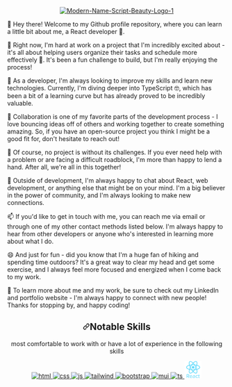<p align="center" dir="auto">
<a href="https://sarah.nitroxis.org/"><img src="https://i.ibb.co/8YP2ZT4/Modern-Name-Script-Beauty-Logo-1.png" alt="Modern-Name-Script-Beauty-Logo-1" border="0"></a>
</p>

👋 Hey there! Welcome to my Github profile repository, where you can learn a little bit about me, a React developer 🚀.

🔭 Right now, I'm hard at work on a project that I'm incredibly excited about - it's all about helping users organize their tasks and schedule more effectively 📅. It's been a fun challenge to build, but I'm really enjoying the process!

🌱 As a developer, I'm always looking to improve my skills and learn new technologies. Currently, I'm diving deeper into TypeScript 🤓, which has been a bit of a learning curve but has already proved to be incredibly valuable.

👯 Collaboration is one of my favorite parts of the development process - I love bouncing ideas off of others and working together to create something amazing. So, if you have an open-source project you think I might be a good fit for, don't hesitate to reach out!

🤔 Of course, no project is without its challenges. If you ever need help with a problem or are facing a difficult roadblock, I'm more than happy to lend a hand. After all, we're all in this together!

💬 Outside of development, I'm always happy to chat about React, web development, or anything else that might be on your mind. I'm a big believer in the power of community, and I'm always looking to make new connections.

📫 If you'd like to get in touch with me, you can reach me via email or through one of my other contact methods listed below. I'm always happy to hear from other developers or anyone who's interested in learning more about what I do.

😄 And just for fun - did you know that I'm a huge fan of hiking and spending time outdoors? It's a great way to clear my head and get some exercise, and I always feel more focused and energized when I come back to my work.

🔗 To learn more about me and my work, be sure to check out my LinkedIn and portfolio website - I'm always happy to connect with new people! Thanks for stopping by, and happy coding!

<h2 align="center" dir="auto"><a id="user-content-notable-skills" class="anchor" aria-hidden="true" href="#notable-skills"><svg class="octicon octicon-link" viewBox="0 0 16 16" version="1.1" width="16" height="16" aria-hidden="true"><path fill-rule="evenodd" d="M7.775 3.275a.75.75 0 001.06 1.06l1.25-1.25a2 2 0 112.83 2.83l-2.5 2.5a2 2 0 01-2.83 0 .75.75 0 00-1.06 1.06 3.5 3.5 0 004.95 0l2.5-2.5a3.5 3.5 0 00-4.95-4.95l-1.25 1.25zm-4.69 9.64a2 2 0 010-2.83l2.5-2.5a2 2 0 012.83 0 .75.75 0 001.06-1.06 3.5 3.5 0 00-4.95 0l-2.5 2.5a3.5 3.5 0 004.95 4.95l1.25-1.25a.75.75 0 00-1.06-1.06l-1.25 1.25a2 2 0 01-2.83 0z"></path></svg></a>Notable Skills</h2>
<p align="center" dir="auto">most comfortable to work with or have a lot of experience in the following skills</p>
<p align="center" dir="auto">
  <a href="" rel="nofollow">
    <img src="https://www.freeiconspng.com/thumbs/html5-icon/html5-icon-1.png" alt="html" width="40" height="40" style="max-width: 100%;">
  </a>
  <a href="" rel="nofollow">
    <img src="https://cdn-icons-png.flaticon.com/512/5968/5968242.png" alt="css" width="40" height="40" style="max-width: 100%;">
  </a>
  <a href="" rel="nofollow">
    <img src="https://cdn.iconscout.com/icon/free/png-256/javascript-2038874-1720087.png" alt="js" width="40" height="40" style="max-width: 100%;">
  </a>
  <a href="" rel="nofollow">
    <img src="https://uxwing.com/wp-content/themes/uxwing/download/brands-and-social-media/tailwind-css-icon.png" alt="tailwind" width="40" height="40" style="max-width: 100%;">
  </a>
  <a href="" rel="nofollow">
    <img src="https://cdn-icons-png.flaticon.com/512/5968/5968672.png" alt="bootstrap" width="40" height="40" style="max-width: 100%;">
  </a>
  <a href="" rel="nofollow">
    <img src="https://mui.com/static/logo.png" alt="mui" width="40" height="40" style="max-width: 100%;">
  </a>
  <a href="" rel="nofollow">
    <img src="https://cdn-icons-png.flaticon.com/512/919/919832.png" alt="ts" width="40" height="40" style="max-width: 100%;">
  </a>
  <a href="https://reactjs.org/" rel="nofollow">
    <img src="https://raw.githubusercontent.com/devicons/devicon/master/icons/react/react-original-wordmark.svg" alt="react" width="40" height="40" style="max-width: 100%;">
  </a>
</p>
